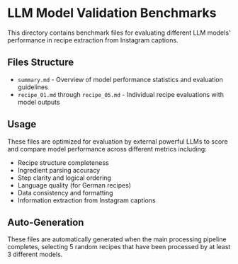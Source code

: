 # LLM Model Validation Benchmarks

This directory contains benchmark files for evaluating different LLM models' performance in recipe extraction from Instagram captions.

## Files Structure

- `summary.md` - Overview of model performance statistics and evaluation guidelines
- `recipe_01.md` through `recipe_05.md` - Individual recipe evaluations with model outputs

## Usage

These files are optimized for evaluation by external powerful LLMs to score and compare model performance across different metrics including:

- Recipe structure completeness
- Ingredient parsing accuracy  
- Step clarity and logical ordering
- Language quality (for German recipes)
- Data consistency and formatting
- Information extraction from Instagram captions

## Auto-Generation

These files are automatically generated when the main processing pipeline completes, selecting 5 random recipes that have been processed by at least 3 different models.
